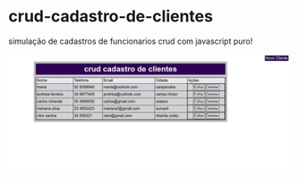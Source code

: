 # crud-cadastro-de-clientes
simulação de cadastros de funcionarios crud com javascript puro!


![alt](demo.png)